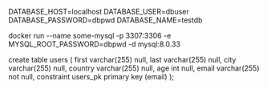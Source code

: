 DATABASE_HOST=localhost
DATABASE_USER=dbuser
DATABASE_PASSWORD=dbpwd
DATABASE_NAME=testdb


docker run --name some-mysql -p 3307:3306 -e MYSQL_ROOT_PASSWORD=dbpwd -d mysql:8.0.33

create table users
(
first   varchar(255) null,
last    varchar(255) null,
city    varchar(255) null,
country varchar(255) null,
age     int          null,
email   varchar(255) not null,
constraint users_pk
primary key (email)
);